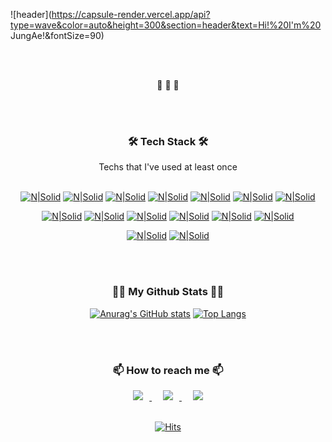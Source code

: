 

![header](https://capsule-render.vercel.app/api?type=wave&color=auto&height=300&section=header&text=Hi!%20I'm%20 JungAe!&fontSize=90)
	
	

<br />
<br />

<div align=center>

🌱 👯 🤔 
	
</div>

<br />
<br />


<div align=center>
  <h3> 🛠 Tech Stack 🛠 </h3>
</div>
<div align=center>
Techs that I've used at least once
</div>

<br />


<div align=center>

[![N|Solid](https://img.shields.io/badge/Python-3766AB?style=flat-square&logo=Python&logoColor=white)](https://)  [![N|Solid](https://img.shields.io/badge/Java-007396?style=flat-square&logo=java&logoColor=white)](https://) [![N|Solid](https://img.shields.io/badge/C++-00599C?style=flat-square&logo=c%2B%2B&logoColor=white)](https://) [![N|Solid](https://img.shields.io/badge/C-A8B9CC?style=flat-square&logo=C&logoColor=white)](https://) [![N|Solid](https://img.shields.io/badge/Javascript-F7DF1E?style=flat-square&logo=javascript&logoColor=white)](https://) [![N|Solid](https://img.shields.io/badge/HTML-E34F26?style=flat-square&logo=html5&logoColor=white)](https://) [![N|Solid](https://img.shields.io/badge/CSS-1572B6?style=flat-square&logo=css3&logoColor=white)](https://) 

</div>

<div align=center>

[![N|Solid](https://img.shields.io/badge/Flutter-02569B?style=flat-square&logo=Flutter&logoColor=white)](https://)
[![N|Solid](https://img.shields.io/badge/Kotlin-7F52FF?style=flat-square&logo=kotlin&logoColor=white)](https://) [![N|Solid](https://img.shields.io/badge/Android-3DDC84?style=flat-square&logo=android&logoColor=white)](https://) [![N|Solid](https://img.shields.io/badge/React-Native-61DAFB?style=flat-square&logo=react&logoColor=white)](https://) [![N|Solid](https://img.shields.io/badge/Firebase-FFCA28?style=flat-square&logo=firebase&logoColor=white)](https://) [![N|Solid](https://img.shields.io/badge/AWS-232F3E?style=flat-square&logo=amazon-aws&logoColor=white)](https://)

</div>

<div align=center>
	
[![N|Solid](https://img.shields.io/badge/arduino-00979D?style=flat-square&logo=arduino&logoColor=white)](https://) [![N|Solid](https://img.shields.io/badge/Figma-F24E1E?style=flat-square&logo=figma&logoColor=white)](https://)

</div>

<br />
<br />

<h3 align="center">👩‍💻 My Github Stats 👩‍💻</h3>

<div align=center>

[![Anurag's GitHub stats](https://github-readme-stats.vercel.app/api?username=jungaeeum&show_icons=true&theme=dracula)](https://github.com/jungaeeum/github-readme-stats) [![Top Langs](https://github-readme-stats.vercel.app/api/top-langs/?username=jungaeeum&layout=compact)](https://github.com/jungaeeum/github-readme-stats)
	
</div>

<br />
<br />

<div align=center>
	
<h3> 📫 How to reach me 📫 </h3>
	

<a href="https://instagram.com/affection_eum">
    <img 
        src="http://img.shields.io/badge/-Instagram-black?style=flat&logo=Instagram&link=https://instagram.com/affection_eum/"
        style="height : auto; margin-left : 10px; margin-right : 10px;"/>
</a>&nbsp
<a href="mailto:jungaeeum@gmail.com"><img src="https://img.shields.io/badge/Gmail-d14836?style=flat&logo=Gmail&logoColor=white&link=kimhyein7110@gmail.com"
	 style="height : auto; margin-left : 10px; margin-right : 10px;"/>
</a>&nbsp
<a href="https://www.linkedin.com/in/jungae-eum-a11451218/"><img src="https://img.shields.io/badge/Linkedin-0A66C2?style=flat&logo=Linkedin&logoColor=white&link=https://www.linkedin.com/in/jungae-eum-a11451218/"
	 style="height : auto; margin-left : 10px; margin-right : 10px;"/>
</a>
	


</div>


<br />


<div align=center>

  [![Hits](https://hits.seeyoufarm.com/api/count/incr/badge.svg?url=https%3A%2F%2Fgithub.com%2Fjungaeeum)](https://hits.seeyoufarm.com) 

</div>
	

<!--
- 🔭 I’m currently working on ...
- 🌱 I’m currently learning ...
- 👯 I’m looking to collaborate on ...
- 🤔 I’m looking for help with ...
- 😄 
- ⚡ 
-->
